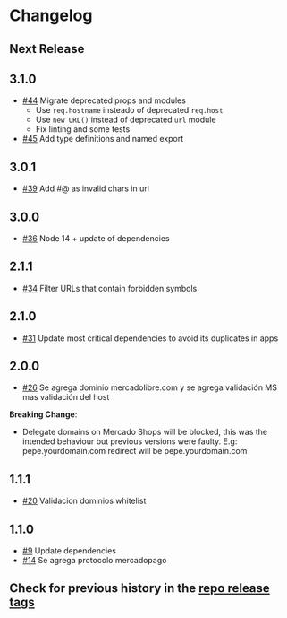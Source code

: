 # Changelog

## Next Release

## 3.1.0

- [#44](https://github.com/mercadolibre/fury_frontend-prevent-open-redirect/pull/44) Migrate deprecated props and modules
  - Use `req.hostname` insteado of deprecated `req.host`
  - Use `new URL()` instead of deprecated `url` module
  - Fix linting and some tests
- [#45](https://github.com/mercadolibre/fury_frontend-prevent-open-redirect/pull/45) Add type definitions and named export

## 3.0.1

- [#39](https://github.com/mercadolibre/fury_frontend-prevent-open-redirect/pull/39) Add #@ as invalid chars in url

## 3.0.0

- [#36](https://github.com/mercadolibre/fury_frontend-prevent-open-redirect/pull/36) Node 14 + update of dependencies

## 2.1.1

- [#34](https://github.com/mercadolibre/fury_frontend-prevent-open-redirect/pull/34) Filter URLs that contain forbidden symbols

## 2.1.0

- [#31](https://github.com/mercadolibre/fury_frontend-prevent-open-redirect/pull/31) Update most critical dependencies to avoid its duplicates in apps

## 2.0.0

- [#26](https://github.com/mercadolibre/fury_frontend-prevent-open-redirect/pull/26) Se agrega dominio mercadolibre.com y se agrega validación MS mas validación del host

**Breaking Change**:

- Delegate domains on Mercado Shops will be blocked, this was the intended behaviour but previous versions were faulty. E.g: pepe.yourdomain.com redirect will be pepe.yourdomain.com

## 1.1.1

- [#20](https://github.com/mercadolibre/fury_frontend-prevent-open-redirect/pull/20) Validacion dominios whitelist

## 1.1.0

- [#9](https://github.com/mercadolibre/fury_frontend-prevent-open-redirect/pull/9) Update dependencies
- [#14](https://github.com/mercadolibre/fury_frontend-prevent-open-redirect/pull/14) Se agrega protocolo mercadopago

## Check for previous history in the [repo release tags](https://github.com/mercadolibre/fury_frontend-prevent-open-redirect/releases)
